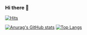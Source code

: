### Hi there 👋

<!--
**yeonabogosipda/yeonabogosipda** is a ✨ _special_ ✨ repository because its `README.md` (this file) appears on your GitHub profile.

Here are some ideas to get you started:

- 🔭 I’m currently working on ...
- 🌱 I’m currently learning ...
- 👯 I’m looking to collaborate on ...
- 🤔 I’m looking for help with ...
- 💬 Ask me about ...
- 📫 How to reach me: ...
- 😄 Pronouns: ...
- ⚡ Fun fact: ...
-->

[![Hits](https://hits.seeyoufarm.com/api/count/incr/badge.svg?url=https%3A%2F%2Fgithub.com%2Fyeonabogosipda&count_bg=%2377C83D&title_bg=%23555555&icon=git.svg&icon_color=%23E7E7E7&title=hits&edge_flat=false)](https://hits.seeyoufarm.com)

[![Anurag's GitHub stats](https://github-readme-stats.vercel.app/api?username=yeonabogosipda)](https://github.com/anuraghazra/github-readme-stats)
[![Top Langs](https://github-readme-stats.vercel.app/api/top-langs/?username=yeonabogosipda&hide=javascript,html&langs_count=8&layout=compact)](https://github.com/anuraghazra/github-readme-stats)
